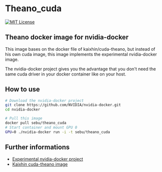 # Theano_cuda

[![MIT License](https://img.shields.io/badge/license-MIT-blue.svg)](LICENSE.md)

## Theano docker image for nvidia-docker

This image bases on the docker file of kaixhin/cuda-theano, but instead of his own cuda image, this image implements the experimental nvidia-docker image.

The nvidia-docker project gives you the advantage that you don't need the same cuda driver in your docker container like on your host.

## How to use

```bash
# Download the nvidia-docker project
git clone https://github.com/NVIDIA/nvidia-docker.git
cd nvidia-docker

# Pull this image
docker pull sebu/theano_cuda
# Start container and mount GPU 0
GPU=0 ./nvidia-docker run -i -t sebu/theano_cuda
```

## Further informations
- [Experimental nvidia-docker project](https://github.com/NVIDIA/nvidia-docker "")
- [Kaixhin cuda-theano image](https://hub.docker.com/r/kaixhin/cuda-theano/ "")


